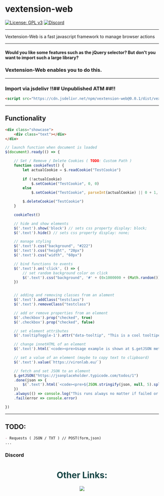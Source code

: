 # vextension-web

[![License: GPL v3](https://img.shields.io/badge/License-LGPL%20v3-blue.svg)](LICENSE)
[![Discord](https://img.shields.io/discord/785956343407181824.svg)](https://discord.gg/wvcX92VyEH)
_________

Vextension-Web is a fast javascript framework to manage browser actions

----------

#### Would you like some features such as the jQuery selector? But don't you want to import such a large library?

### Vextension-Web enables you to do this.

----------

### Import via jsdelivr !!## Unpublished ATM ##!!

```html
<script src="https://cdn.jsdelivr.net/npm/vextension-web@0.0.1/dist/vextension-web.min.js"></script>

```

----------


## Functionality

```html
<div class="showcase">
    <div class="text"></div>
</div>
```

```js
// launch function when document is loaded
$(document).ready(() => {

    // Set / Remove / Delete Cookies ( TODO: Custom Path )
    function cookieTest() {
        let actualCookie = $.readCookie("TestCookie")
        
        if (!actualCookie)
            $.setCookie("TestCookie", 0, 0)
        else
            $.setCookie("TestCookie", parseInt(actualCookie) || 0 + 1, 1)

        $.deleteCookie("TestCookie")
    }

    cookieTest()

    // hide and show elements
    $('.text').show('block') // sets css property display: block;
    $('.text').hide() // sets css property display: none;

    // manage styling
    $('.text').css("background", "#222")
    $('.text').css("height", "20px")
    $('.text').css("width", "60px")

    // bind functions to events
    $('.text').on('click', () => {
        // set random background color on click
        $('.text').css("background", '#' + (0x1000000 + (Math.random()) * 0xffffff).toString(16).substr(1, 6))
    })


    // adding and removing classes from an alement
    $('.text').addClass("testclass")
    $('.text').removeClass("testclass")

    // add or remove properties from an element
    $('.checkbox').prop("checked", true)
    $('.checkbox').prop("checked", false)

    // set element attributes
    $('.tooltipToggle-1').attr("data-tooltip", "This is a cool tooltiped element")

    // change innetHTML of an element 
    $('.text').html(`<code><pre>Usage example is shown at $.getJSON method</pre></code>`)

    // set a value of an element (maybe to copy text to clipboard)
    $('.text').value(`https://vironlab.eu/`)

    // fetch and set JSON to an element
    $.getJSON("https://jsonplaceholder.typicode.com/todos/1")
    .done(json => {
        $('.text').html(`<code><pre>${JSON.stringify(json, null, 5).split("\n").join("<br>")}</pre></code>`)
    })
    .always(() => console.log("This runs always no matter if failed or done"))
    .fail(error => console.error)

})

```
______

## TODO: 
```markdown
- Requests ( JSON / TXT ) // POST(form,json)
...
```

### Discord

<div align="center">
    <h1 style="color:#154444">Other Links:</h1>
    <a style="color:#00ff00" target="_blank" href="https://discord.gg/wvcX92VyEH"><img src="https://img.shields.io/discord/785956343407181824?label=vironlab.eu%20Discord&logo=Discord&logoColor=%23ffffff&style=flat-square"></img></a>
</div>